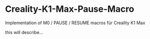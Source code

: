 # Creality-K1-Max-Pause-Macro
Implementation of M0 / PAUSE / RESUME macros für Creality K1 Max

this will describe...
